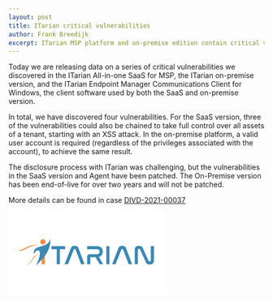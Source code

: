 ```yaml
---
layout: post
title: ITarian critical vulnerabilities
author: Frank Breedijk
excerpt: ITarian MSP platform and on-premise edition contain critical vulnerabilities. SaaS is patched, on-premise cannot be patched.
---
```

Today we are releasing data on a series of critical vulnerabilities we discovered in the ITarian All-in-one SaaS for MSP, the ITarian on-premise version, and the ITarian Endpoint Manager Communications Client for Windows, the client software used by both the SaaS and on-premise version.

In total, we have discovered four vulnerabilities. For the SaaS version, three of the vulnerabilities could also be chained to take full control over all assets of a tenant, starting with an XSS attack.
In the on-premise platform, a valid user account is required (regardless of the privileges associated with the account), to achieve the same result.

The disclosure process with ITarian was challenging, but the vulnerabilities in the SaaS version and Agent have been patched. The On-Premise version has been end-of-live for over two years and will not be patched. 

More details can be found in case [DIVD-2021-00037](/DIVD-2021-00037)

![ITarian logo](/assets/images/itarian.png)